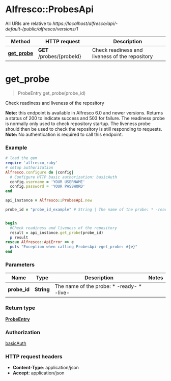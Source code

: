 # Alfresco::ProbesApi

All URIs are relative to *https://localhost/alfresco/api/-default-/public/alfresco/versions/1*

Method | HTTP request | Description
------------- | ------------- | -------------
[**get_probe**](ProbesApi.md#get_probe) | **GET** /probes/{probeId} | Check readiness and liveness of the repository


# **get_probe**
> ProbeEntry get_probe(probe_id)

Check readiness and liveness of the repository

**Note:** this endpoint is available in Alfresco 6.0 and newer versions.  Returns a status of 200 to indicate success and 503 for failure.  The readiness probe is normally only used to check repository startup.  The liveness probe should then be used to check the repository is still responding to requests.  **Note:** No authentication is required to call this endpoint. 

### Example
```ruby
# load the gem
require 'alfresco_ruby'
# setup authorization
Alfresco.configure do |config|
  # Configure HTTP basic authorization: basicAuth
  config.username = 'YOUR USERNAME'
  config.password = 'YOUR PASSWORD'
end

api_instance = Alfresco::ProbesApi.new

probe_id = "probe_id_example" # String | The name of the probe: * -ready- * -live- 


begin
  #Check readiness and liveness of the repository
  result = api_instance.get_probe(probe_id)
  p result
rescue Alfresco::ApiError => e
  puts "Exception when calling ProbesApi->get_probe: #{e}"
end
```

### Parameters

Name | Type | Description  | Notes
------------- | ------------- | ------------- | -------------
 **probe_id** | **String**| The name of the probe: * -ready- * -live-  | 

### Return type

[**ProbeEntry**](ProbeEntry.md)

### Authorization

[basicAuth](../README.md#basicAuth)

### HTTP request headers

 - **Content-Type**: application/json
 - **Accept**: application/json



